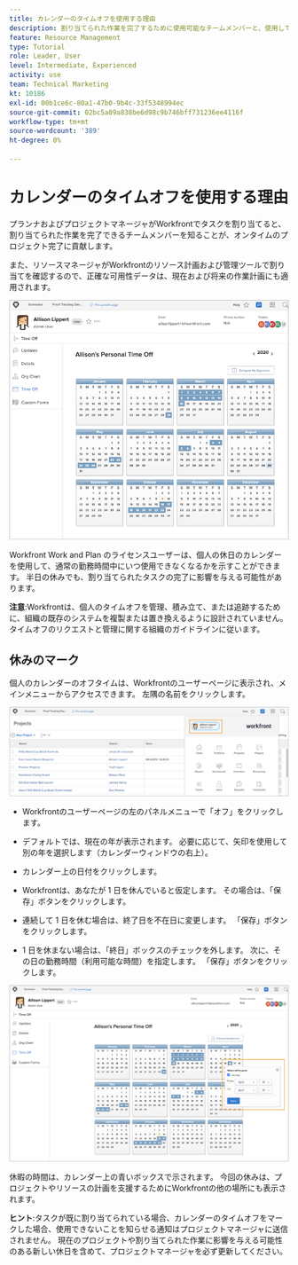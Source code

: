 ```yaml
---
title: カレンダーのタイムオフを使用する理由
description: 割り当てられた作業を完了するために使用可能なチームメンバーと、使用していないチームメンバーを確認する方法を説明します。
feature: Resource Management
type: Tutorial
role: Leader, User
level: Intermediate, Experienced
activity: use
team: Technical Marketing
kt: 10186
exl-id: 00b1ce6c-80a1-47b0-9b4c-33f5348994ec
source-git-commit: 02bc5a09a838be6d98c9b746bff731236ee4116f
workflow-type: tm+mt
source-wordcount: '389'
ht-degree: 0%

---
```


# カレンダーのタイムオフを使用する理由

プランナおよびプロジェクトマネージャがWorkfrontでタスクを割り当てると、割り当てられた作業を完了できるチームメンバーを知ることが、オンタイムのプロジェクト完了に貢献します。

また、リソースマネージャがWorkfrontのリソース計画および管理ツールで割り当てを確認するので、正確な可用性データは、現在および将来の作業計画にも適用されます。

![pto カレンダー](assets/pto_01.png)

Workfront Work and Plan のライセンスユーザーは、個人の休日のカレンダーを使用して、通常の勤務時間中にいつ使用できなくなるかを示すことができます。 半日の休みでも、割り当てられたタスクの完了に影響を与える可能性があります。

**注意**:Workfrontは、個人のタイムオフを管理、積み立て、または追跡するために、組織の既存のシステムを複製または置き換えるように設計されていません。 タイムオフのリクエストと管理に関する組織のガイドラインに従います。


## 休みのマーク

個人のカレンダーのオフタイムは、Workfrontのユーザーページに表示され、メインメニューからアクセスできます。 左隅の名前をクリックします。

![メインメニューのユーザー名](assets/pto_02.png)

* Workfrontのユーザーページの左のパネルメニューで「オフ」をクリックします。

* デフォルトでは、現在の年が表示されます。 必要に応じて、矢印を使用して別の年を選択します（カレンダーウィンドウの右上）。

* カレンダー上の日付をクリックします。

* Workfrontは、あなたが 1 日を休んでいると仮定します。 その場合は、「保存」ボタンをクリックします。

* 連続して 1 日を休む場合は、終了日を不在日に変更します。 「保存」ボタンをクリックします。

* 1 日を休まない場合は、「終日」ボックスのチェックを外します。 次に、その日の勤務時間（利用可能な時間）を指定します。 「保存」ボタンをクリックします。

![個人のカレンダーで休日をマーク](assets/pto_03.png)

休暇の時間は、カレンダー上の青いボックスで示されます。 今回の休みは、プロジェクトやリソースの計画を支援するためにWorkfrontの他の場所にも表示されます。

**ヒント**:タスクが既に割り当てられている場合、カレンダーのタイムオフをマークした場合、使用できないことを知らせる通知はプロジェクトマネージャに送信されません。 現在のプロジェクトや割り当てられた作業に影響を与える可能性のある新しい休日を含めて、プロジェクトマネージャを必ず更新してください。
